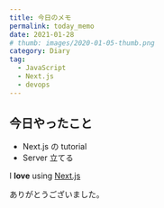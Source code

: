 ```yaml
---
title: 今日のメモ
permalink: today_memo
date: 2021-01-28
# thumb: images/2020-01-05-thumb.png
category: Diary
tag:
  - JavaScript
  - Next.js
  - devops
---
```


## 今日やったこと

- Next.js の tutorial
- Server 立てる

I **love** using [Next.js](https://nextjs.org/)

ありがとうございました。
